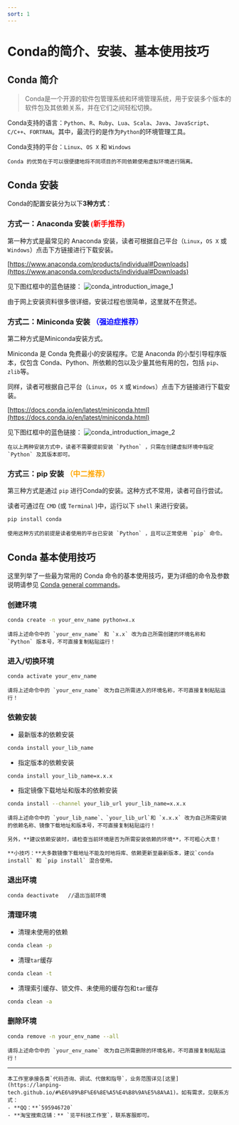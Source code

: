 ```yaml
---
sort: 1
---
```


# Conda的简介、安装、基本使用技巧

## Conda 简介

> Conda是一个开源的软件包管理系统和环境管理系统，用于安装多个版本的软件包及其依赖关系，并在它们之间轻松切换。

Conda支持的语言：`Python`、`R`、`Ruby`、`Lua`、`Scala`、`Java`、`JavaScript`、`C/C++`、`FORTRAN`。其中，最流行的是作为`Python`的环境管理工具。

Conda支持的平台：`Linux`、`OS X` 和 `Windows`

```note
Conda 的优势在于可以很便捷地将不同项目的不同依赖使用虚拟环境进行隔离。
```

## Conda 安装

Conda的配置安装分为以下**3种方式**：

### **方式一：Anaconda 安装** <font face="黑体" color=red>(新手推荐)</font>

第一种方式是最常见的 Anaconda 安装，读者可根据自己平台（`Linux`，`OS X` 或 `Windows`）点击下方链接进行下载安装。

[https://www.anaconda.com/products/individual#Downloads](https://www.anaconda.com/products/individual#Downloads)

见下图红框中的蓝色链接：
![conda_introduction_image_1](https://s3.bmp.ovh/imgs/2021/08/1b81f5f4de1f977b.jpg)

由于网上安装资料很多很详细，安装过程也很简单，这里就不在赘述。

### **方式二：Miniconda 安装** <font face="黑体" color=blue>（强迫症推荐）</font>

第二种方式是Miniconda安装方式。

Miniconda 是 Conda 免费最小的安装程序。它是 Anaconda 的小型引导程序版本，仅包含 Conda、Python、所依赖的包以及少量其他有用的包，包括 `pip`、`zlib`等。

同样，读者可根据自己平台（`Linux`，`OS X` 或 `Windows`）点击下方链接进行下载安装。

[https://docs.conda.io/en/latest/miniconda.html](https://docs.conda.io/en/latest/miniconda.html)

见下图红框中的蓝色链接：
![conda_introduction_image_2](https://s3.bmp.ovh/imgs/2021/08/307756eb54c73d50.png)

```tip
在以上两种安装方式中，读者不需要提前安装 `Python` ，只需在创建虚拟环境中指定 `Python` 及其版本即可。
```

### **方式三：pip 安装** <font face="黑体" color=orange>（中二推荐）</font>

第三种方式是通过 `pip` 进行Conda的安装。这种方式不常用，读者可自行尝试。

读者可通过在 `CMD` (或 `Terminal` )中，运行以下 `shell` 来进行安装。

```bash
pip install conda
```

```warning
使用这种方式的前提是读者使用的平台已安装 `Python` ，且可以正常使用 `pip` 命令。
```

## Conda 基本使用技巧

这里列举了一些最为常用的 Conda 命令的基本使用技巧，更为详细的命令及参数说明请参见 [Conda general commands](https://conda.io/projects/conda/en/latest/commands.html#conda-general-commands)。

### 创建环境

```bash
conda create -n your_env_name python=x.x
```

```warning
请将上述命令中的 `your_env_name` 和 `x.x` 改为自己所需创建的环境名称和 `Python` 版本号，不可直接复制粘贴运行！
```

### 进入/切换环境

```bash
conda activate your_env_name
```

```warning
请将上述命令中的 `your_env_name` 改为自己所需进入的环境名称，不可直接复制粘贴运行！
```

### 依赖安装

- 最新版本的依赖安装
```bash
conda install your_lib_name
```

- 指定版本的依赖安装
```bash
conda install your_lib_name=x.x.x
```

- 指定镜像下载地址和版本的依赖安装
```bash
conda install --channel your_lib_url your_lib_name=x.x.x
```

```warning
请将上述命令中的 `your_lib_name`、`your_lib_url`和 `x.x.x` 改为自己所需安装的依赖名称、镜像下载地址和版本号，不可直接复制粘贴运行！

另外，**建议依赖安装时，请检查当前环境是否为所需安装依赖的环境**，不可粗心大意！
```

```tip
**小技巧：**大多数镜像下载地址不能及时地将库、依赖更新至最新版本，建议`conda install` 和 `pip install` 混合使用。
```

### 退出环境

```bash
conda deactivate   //退出当前环境
```

### 清理环境

- 清理未使用的依赖
```bash
conda clean -p
```

- 清理`tar`缓存
```bash
conda clean -t
```

- 清理索引缓存、锁文件、未使用的缓存包和`tar`缓存
```bash
conda clean -a
```

### 删除环境

```bash
conda remove -n your_env_name --all
```

```warning
请将上述命令中的 `your_env_name` 改为自己所需删除的环境名称，不可直接复制粘贴运行！
```

<hr>

```tip
本工作室承接各类`代码咨询、调试、代做和指导`，业务范围详见[这里](https://lanping-tech.github.io/#%E6%89%BF%E6%8E%A5%E4%B8%9A%E5%8A%A1)。如有需求，见联系方式：
- **QQ：**`595946720`
- **淘宝搜索店铺：** `览平科技工作室`，联系客服即可。
```